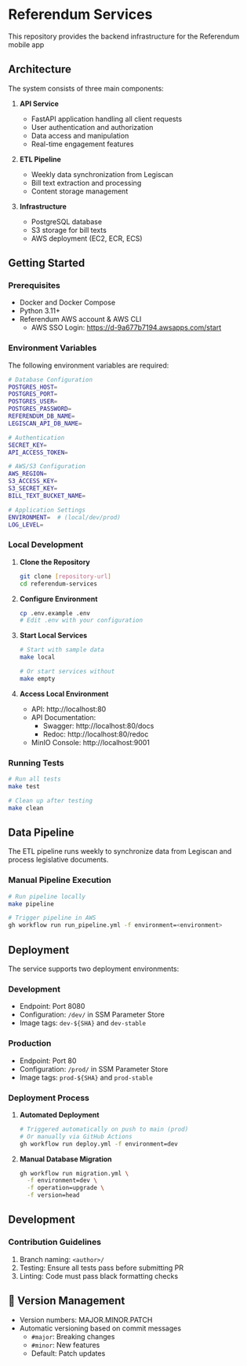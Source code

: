 # Referendum Services

This repository provides the backend infrastructure for the Referendum mobile app

## Architecture

The system consists of three main components:

1. **API Service**
   - FastAPI application handling all client requests
   - User authentication and authorization
   - Data access and manipulation
   - Real-time engagement features

2. **ETL Pipeline**
   - Weekly data synchronization from Legiscan
   - Bill text extraction and processing
   - Content storage management

3. **Infrastructure**
   - PostgreSQL database
   - S3 storage for bill texts
   - AWS deployment (EC2, ECR, ECS)

## Getting Started

### Prerequisites

- Docker and Docker Compose
- Python 3.11+
- Referendum AWS account & AWS CLI
  - AWS SSO Login: https://d-9a677b7194.awsapps.com/start

### Environment Variables

The following environment variables are required:

```bash
# Database Configuration
POSTGRES_HOST=
POSTGRES_PORT=
POSTGRES_USER=
POSTGRES_PASSWORD=
REFERENDUM_DB_NAME=
LEGISCAN_API_DB_NAME=

# Authentication
SECRET_KEY=
API_ACCESS_TOKEN=

# AWS/S3 Configuration
AWS_REGION=
S3_ACCESS_KEY=
S3_SECRET_KEY=
BILL_TEXT_BUCKET_NAME=

# Application Settings
ENVIRONMENT=  # (local/dev/prod)
LOG_LEVEL=
```

### Local Development

1. **Clone the Repository**
   ```bash
   git clone [repository-url]
   cd referendum-services
   ```

2. **Configure Environment**
   ```bash
   cp .env.example .env
   # Edit .env with your configuration
   ```

3. **Start Local Services**
   ```bash
   # Start with sample data
   make local
   
   # Or start services without
   make empty
   ```

4. **Access Local Environment**
   - API: http://localhost:80
   - API Documentation:
     - Swagger: http://localhost:80/docs
     - Redoc: http://localhost:80/redoc
   - MinIO Console: http://localhost:9001

### Running Tests

```bash
# Run all tests
make test

# Clean up after testing
make clean
```

## Data Pipeline

The ETL pipeline runs weekly to synchronize data from Legiscan and process legislative documents.

### Manual Pipeline Execution

```bash
# Run pipeline locally
make pipeline

# Trigger pipeline in AWS
gh workflow run run_pipeline.yml -f environment=<environment>
```

## Deployment

The service supports two deployment environments:

### Development
- Endpoint: Port 8080
- Configuration: `/dev/` in SSM Parameter Store
- Image tags: `dev-${SHA}` and `dev-stable`

### Production
- Endpoint: Port 80
- Configuration: `/prod/` in SSM Parameter Store
- Image tags: `prod-${SHA}` and `prod-stable`

### Deployment Process

1. **Automated Deployment**
   ```bash
   # Triggered automatically on push to main (prod)
   # Or manually via GitHub Actions
   gh workflow run deploy.yml -f environment=dev
   ```

2. **Manual Database Migration**
   ```bash
   gh workflow run migration.yml \
     -f environment=dev \
     -f operation=upgrade \
     -f version=head
   ```

## Development

### Contribution Guidelines

1. Branch naming: `<author>/`
2. Testing: Ensure all tests pass before submitting PR
3. Linting: Code must pass black formatting checks

## 📝 Version Management

- Version numbers: MAJOR.MINOR.PATCH
- Automatic versioning based on commit messages
  - `#major`: Breaking changes
  - `#minor`: New features
  - Default: Patch updates
